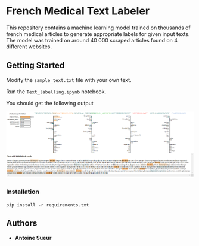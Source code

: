 # French Medical Text Labeler

This repository contains a machine learning model trained on thousands of french medical articles to generate appropriate labels for given input texts.
The model was trained on around 40 000 scraped articles found on 4 different websites.

## Getting Started

Modify the ```sample_text.txt``` file with your own text.

Run the ```Text_labelling.ipynb``` notebook.

You should get the following output

![Output](imgs/output.PNG "Title")

### Installation

```pip install -r requirements.txt```


## Authors

* **Antoine Sueur**
